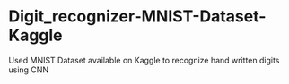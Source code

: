 # Digit_recognizer-MNIST-Dataset-Kaggle
Used MNIST Dataset available on Kaggle to recognize hand written digits using CNN
